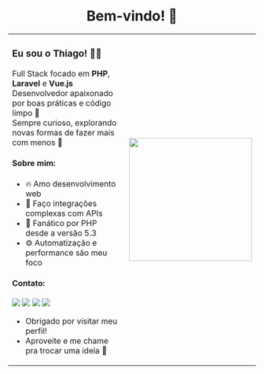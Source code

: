<h1 align="center">Bem-vindo! 👋</h1>

<table>
  <tr>
    <td>

### Eu sou o Thiago! 👨‍💻

Full Stack focado em **PHP**, **Laravel** e **Vue.js**  
Desenvolvedor apaixonado por boas práticas e código limpo 🧼  
Sempre curioso, explorando novas formas de fazer mais com menos 🧠  

#### Sobre mim:
- 🔥 Amo desenvolvimento web
- 🧰 Faço integrações complexas com APIs
- 🐘 Fanático por PHP desde a versão 5.3
- ⚙️ Automatização e performance são meu foco

#### Contato:
<a href="https://github.com/ThLuz"><img src="https://img.shields.io/badge/GitHub-000?style=for-the-badge&logo=github&logoColor=white" /></a>
<a href="https://www.linkedin.com/in/seulinkedin"><img src="https://img.shields.io/badge/LinkedIn-0077B5?style=for-the-badge&logo=linkedin&logoColor=white"/></a>
<a href="https://wa.me/seunumero"><img src="https://img.shields.io/badge/WhatsApp-25D366?style=for-the-badge&logo=whatsapp&logoColor=white"/></a>
<a href="mailto:seuemail@gmail.com"><img src="https://img.shields.io/badge/Gmail-D14836?style=for-the-badge&logo=gmail&logoColor=white"/></a>

- Obrigado por visitar meu perfil!  
- Aproveite e me chame pra trocar uma ideia 🚀

</td>
    <td align="center">
      <img src="https://media.giphy.com/media/3oriO0OEd9QIDdllqo/giphy.gif" width="250px" />
    </td>
  </tr>
</table>
